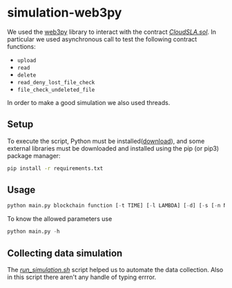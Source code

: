 # simulation-web3py

We used the [web3py](https://web3py.readthedocs.io/en/stable/) library to interact with the contract [*CloudSLA.sol*](https://github.com/cotus997/cloud-chain-simulation/blob/main/contracts/CloudSLA.sol). In particular we used asynchronous call to test the following contract functions:

- `upload`
- `read`
- `delete`
- `read_deny_lost_file_check`
- `file_check_undeleted_file`

In order to make a good simulation we also used threads.

## Setup

To execute the script, Python must be installed([download](https://www.python.org/downloads/)), and some external libraries must be downloaded and installed using the pip (or pip3) package manager:

```bash
pip install -r requirements.txt
```

## Usage

```python
python main.py blockchain function [-t TIME] [-l LAMBDA] [-d] [-s [-n NUM_RUN] [-e EXPERIMENT]]
```

To know the allowed parameters use

```python
python main.py -h
```

## Collecting data simulation

The [*run_simulation.sh*](https://github.com/cotus997/cloud-chain-simulation/blob/main/web3py/run_simulation.sh) script helped us to automate the data collection. Also in this script there aren't any handle of typing errror.
